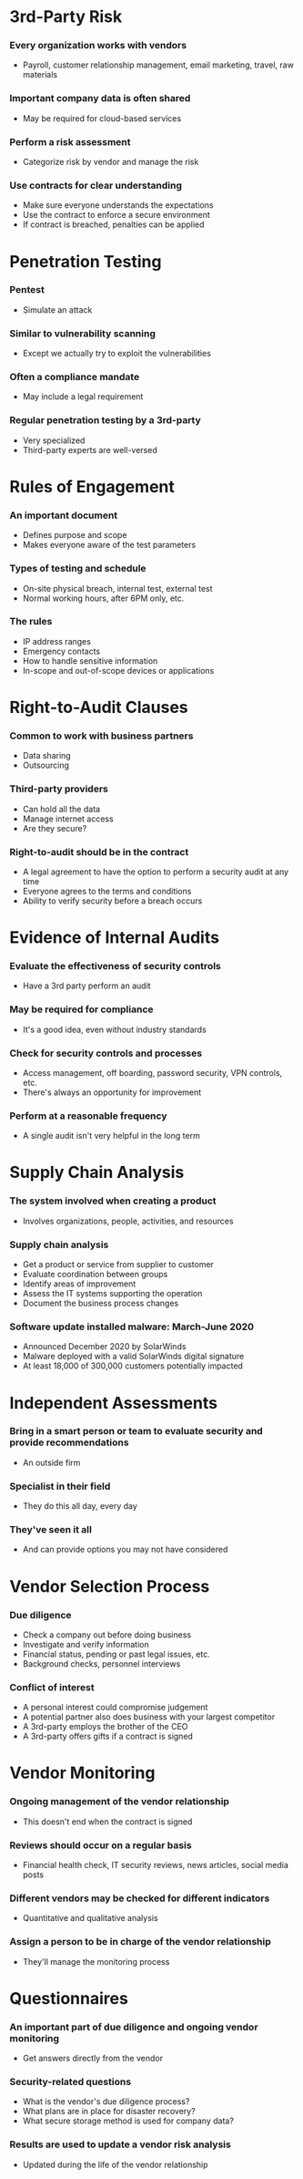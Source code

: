 # 3rd-Party Risk
### Every organization works with vendors
- Payroll, customer relationship management, email marketing, travel, raw materials
### Important company data is often shared
- May be required for cloud-based services
### Perform a risk assessment
- Categorize risk by vendor and manage the risk
### Use contracts for clear understanding
- Make sure everyone understands the expectations
- Use the contract to enforce a secure environment
- If contract is breached, penalties can be applied
# Penetration Testing
### Pentest
- Simulate an attack
### Similar to vulnerability scanning
- Except we actually try to exploit the vulnerabilities
### Often a compliance mandate
- May include a legal requirement
### Regular penetration testing by a 3rd-party
- Very specialized
- Third-party experts are well-versed
# Rules of Engagement
### An important document
- Defines purpose and scope
- Makes everyone aware of the test parameters
### Types of testing and schedule
- On-site physical breach, internal test, external test
- Normal working hours, after 6PM only, etc.
### The rules
- IP address ranges
- Emergency contacts
- How to handle sensitive information
- In-scope and out-of-scope devices or applications
# Right-to-Audit Clauses
### Common to work with business partners
- Data sharing
- Outsourcing
### Third-party providers
- Can hold all the data
- Manage internet access
- Are they secure?
### Right-to-audit should be in the contract
- A legal agreement to have the option to perform a security audit at any time
- Everyone agrees to the terms and conditions
- Ability to verify security before a breach occurs
# Evidence of Internal Audits
### Evaluate the effectiveness of security controls
- Have a 3rd party perform an audit
### May be required for compliance
- It's a good idea, even without industry standards
### Check for security controls and processes
- Access management, off boarding, password security, VPN controls, etc.
- There's always an opportunity for improvement
### Perform at a reasonable frequency
- A single audit isn't very helpful in the long term
# Supply Chain Analysis
### The system involved when creating a product
- Involves organizations, people, activities, and resources
### Supply chain analysis
- Get a product or service from supplier to customer
- Evaluate coordination between groups
- Identify areas of improvement
- Assess the IT systems supporting the operation
- Document the business process changes
### Software update installed malware: March-June 2020
- Announced December 2020 by SolarWinds
- Malware deployed with a valid SolarWinds digital signature
- At least 18,000 of 300,000 customers potentially impacted
# Independent Assessments
### Bring in a smart person or team to evaluate security and provide recommendations
- An outside firm
### Specialist in their field
- They do this all day, every day
### They've seen it all
- And can provide options you may not have considered
# Vendor Selection Process
### Due diligence
- Check a company out before doing business
- Investigate and verify information
- Financial status, pending or past legal issues, etc.
- Background checks, personnel interviews
### Conflict of interest
- A personal interest could compromise judgement
- A potential partner also does business with your largest competitor
- A 3rd-party employs the brother of the CEO
- A 3rd-party offers gifts if a contract is signed
# Vendor Monitoring
### Ongoing management of the vendor relationship
- This doesn't end when the contract is signed
### Reviews should occur on a regular basis
- Financial health check, IT security reviews, news articles, social media posts
### Different vendors may be checked for different indicators
- Quantitative and qualitative analysis
### Assign a person to be in charge of the vendor relationship
- They'll manage the monitoring process
# Questionnaires
### An important part of due diligence and ongoing vendor monitoring
- Get answers directly from the vendor
### Security-related questions
- What is the vendor's due diligence process?
- What plans are in place for disaster recovery?
- What secure storage method is used for company data?
### Results are used to update a vendor risk analysis
- Updated during the life of the vendor relationship